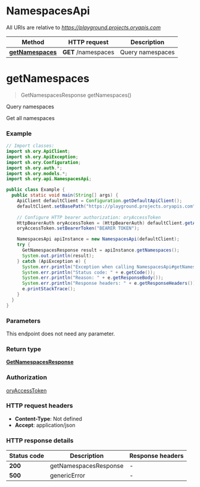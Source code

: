 # NamespacesApi

All URIs are relative to *https://playground.projects.oryapis.com*

| Method | HTTP request | Description |
|------------- | ------------- | -------------|
| [**getNamespaces**](NamespacesApi.md#getNamespaces) | **GET** /namespaces | Query namespaces |


<a name="getNamespaces"></a>
# **getNamespaces**
> GetNamespacesResponse getNamespaces()

Query namespaces

Get all namespaces

### Example
```java
// Import classes:
import sh.ory.ApiClient;
import sh.ory.ApiException;
import sh.ory.Configuration;
import sh.ory.auth.*;
import sh.ory.models.*;
import sh.ory.api.NamespacesApi;

public class Example {
  public static void main(String[] args) {
    ApiClient defaultClient = Configuration.getDefaultApiClient();
    defaultClient.setBasePath("https://playground.projects.oryapis.com");
    
    // Configure HTTP bearer authorization: oryAccessToken
    HttpBearerAuth oryAccessToken = (HttpBearerAuth) defaultClient.getAuthentication("oryAccessToken");
    oryAccessToken.setBearerToken("BEARER TOKEN");

    NamespacesApi apiInstance = new NamespacesApi(defaultClient);
    try {
      GetNamespacesResponse result = apiInstance.getNamespaces();
      System.out.println(result);
    } catch (ApiException e) {
      System.err.println("Exception when calling NamespacesApi#getNamespaces");
      System.err.println("Status code: " + e.getCode());
      System.err.println("Reason: " + e.getResponseBody());
      System.err.println("Response headers: " + e.getResponseHeaders());
      e.printStackTrace();
    }
  }
}
```

### Parameters
This endpoint does not need any parameter.

### Return type

[**GetNamespacesResponse**](GetNamespacesResponse.md)

### Authorization

[oryAccessToken](../README.md#oryAccessToken)

### HTTP request headers

 - **Content-Type**: Not defined
 - **Accept**: application/json

### HTTP response details
| Status code | Description | Response headers |
|-------------|-------------|------------------|
| **200** | getNamespacesResponse |  -  |
| **500** | genericError |  -  |

